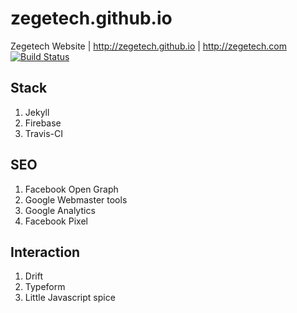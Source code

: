 # zegetech.github.io
Zegetech Website | http://zegetech.github.io | http://zegetech.com [![Build Status](https://travis-ci.org/zegetech/zegetech.github.io.svg?branch=master)](https://travis-ci.org/zegetech/zegetech.github.io)

## Stack
1. Jekyll
2. Firebase
3. Travis-CI

## SEO
1. Facebook Open Graph
2. Google Webmaster tools
3. Google Analytics
4. Facebook Pixel

## Interaction
1. Drift
2. Typeform
3. Little Javascript spice